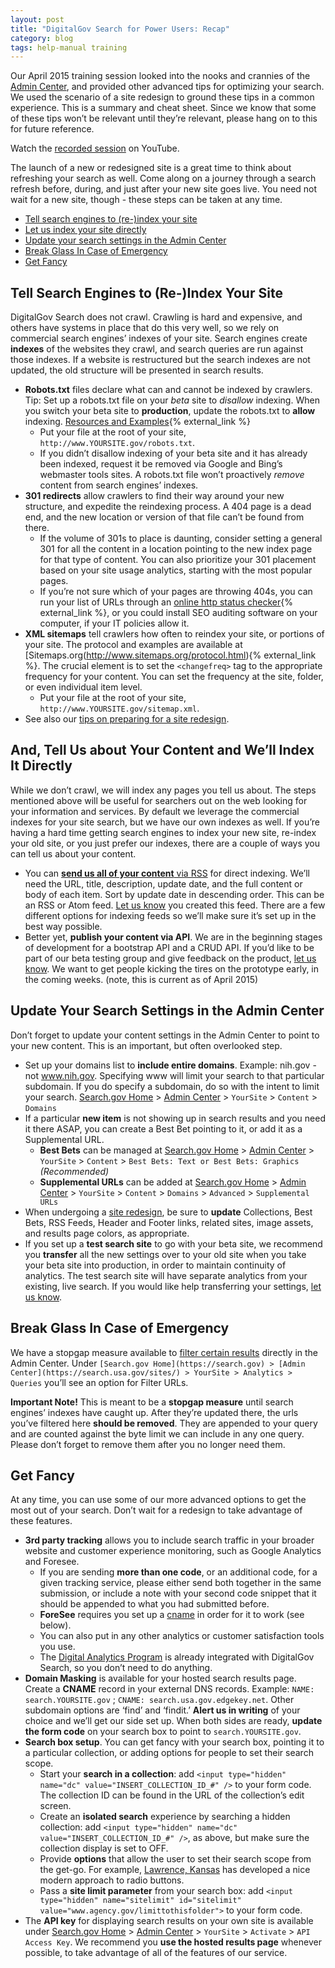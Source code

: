 ```yaml
---
layout: post
title: "DigitalGov Search for Power Users: Recap"
category: blog
tags: help-manual training
---
```


Our April 2015 training session looked into the nooks and crannies of the [Admin Center](https://search.usa.gov/sites/), and provided other advanced tips for optimizing your search. We used the scenario of a site redesign to ground these tips in a common experience. This is a summary and cheat sheet. Since we know that some of these tips won’t be relevant until they’re relevant, please hang on to this for future reference.

Watch the [recorded session](https://www.youtube.com/watch?v=Z1Eg9LhhFcY) on YouTube.

The launch of a new or redesigned site is a great time to think about refreshing your search as well. Come along on a journey through a search refresh before, during, and just after your new site goes live. You need not wait for a new site, though - these steps can be taken at any time.

* [Tell search engines to (re-)index your site](#commercial)
* [Let us index your site directly](#direct)
* [Update your search settings in the Admin Center](#ac)
* [Break Glass In Case of Emergency](#emergency)
* [Get Fancy](#fancy)

<a name="commercial"></a> 
## Tell Search Engines to (Re-)Index Your Site

DigitalGov Search does not crawl. Crawling is hard and expensive, and others have systems in place that do this very well, so we rely on commercial search engines’ indexes of your site. Search engines create **indexes** of the websites they crawl, and search queries are run against those indexes. If a website is restructured but the search indexes are not updated, the old structure will be presented in search results.

* **Robots.txt** files declare what can and cannot be indexed by crawlers. Tip: Set up a robots.txt file on your *beta* site to *disallow* indexing. When you switch your beta site to **production**, update the robots.txt to **allow** indexing. [Resources and Examples](https://www.google.com/search?q=robots.txt+example){% external_link %} 
  * Put your file at the root of your site, `http://www.YOURSITE.gov/robots.txt`.
  * If you didn’t disallow indexing of your beta site and it has already been indexed, request it be removed via Google and Bing’s webmaster tools sites. A robots.txt file won’t proactively *remove* content from search engines’ indexes. 
* **301 redirects** allow crawlers to find their way around your new structure, and expedite the reindexing process. A 404 page is a dead end, and the new location or version of that file can’t be found from there. 
  * If the volume of 301s to place is daunting, consider setting a general 301 for all the content in a location pointing to the new index page for that type of content. You can also prioritize your 301 placement based on your site usage analytics, starting with the most popular pages.
  * If you’re not sure which of your pages are throwing 404s, you can run your list of URLs through an [online http status checker](https://duckduckgo.com/?q=http+status+checker){% external_link %}, or you could install SEO auditing software on your computer, if your IT policies allow it.
* **XML sitemaps** tell crawlers how often to reindex your site, or portions of your site. The protocol and examples are available at [Sitemaps.org(http://www.sitemaps.org/protocol.html){% external_link %}. The crucial element is to set the `<changefreq>` tag to the appropriate frequency for your content. You can set the frequency at the site, folder, or even individual item level.
  * Put your file at the root of your site, `http://www.YOURSITE.gov/sitemap.xml`.
* See also our [tips on preparing for a site redesign](https://search.gov/manual/redesign.html).

<a name="direct"></a> 
## And, Tell Us about Your Content and We’ll Index It Directly

While we don’t crawl, we will index any pages you tell us about. The steps mentioned above will be useful for searchers out on the web looking for your information and services. By default we leverage the commercial indexes for your site search, but we have our own indexes as well.  If you’re having a hard time getting search engines to index your new site, re-index your old site, or you just prefer our indexes, there are a couple of ways you can tell us about your content.

* You can [**send us all of your content** via RSS](https://search.gov/manual/rss.html) for direct indexing. We’ll need the URL, title, description, update date, and the full content or body of each item. Sort by update date in descending order. This can be an RSS or Atom feed. [Let us know](mailto:search@support.digitalgov.gov) you created this feed. There are a few different options for indexing feeds so we’ll make sure it’s set up in the best way possible.
* Better yet, **publish your content via API**. We are in the beginning stages of development for a bootstrap API and a CRUD API. If you’d like to be part of our beta testing group and give feedback on the product, [let us know](mailto:search@support.digitalgov.gov). We want to get people kicking the tires on the prototype early, in the coming weeks. (note, this is current as of April 2015)

<a name="ac"></a>
## Update Your Search Settings in the Admin Center

Don’t forget to update your content settings in the Admin Center to point to your new content. This is an important, but often overlooked step.

* Set up your domains list to **include entire domains**. Example: nih.gov - not www.nih.gov. Specifying www will limit your search to that particular subdomain. If you do specify a subdomain, do so with the intent to limit your search. [Search.gov Home](/index.html) > [Admin Center](https://search.usa.gov/sites/) > `YourSite` > `Content` > `Domains`
* If a particular **new item** is not showing up in search results and you need it there ASAP, you can create a Best Bet pointing to it, or add it as a Supplemental URL.
  * **Best Bets** can be managed at [Search.gov Home](https://search.gov) > [Admin Center](https://search.usa.gov/sites/) > `YourSite` > `Content` > `Best Bets: Text or Best Bets: Graphics` *(Recommended)*
  * **Supplemental URLs** can be added at [Search.gov Home](https://search.gov) > [Admin Center](https://search.usa.gov/sites/) > `YourSite` > `Content` > `Domains` > `Advanced` > `Supplemental URLs`
* When undergoing a [site redesign](https://search.gov/manual/redesign.html), be sure to **update** Collections, Best Bets, RSS Feeds, Header and Footer links, related sites, image assets, and results page colors, as appropriate. 
* If you set up a **test search site** to go with your beta site, we recommend you **transfer** all the new settings over to your old site when you take your beta site into production, in order to maintain continuity of analytics. The test search site will have separate analytics from your existing, live search. If you would like help transferring your settings, [let us know](mailto:search@support.digitalgov.gov).

<a name="emergency"></a>
## Break Glass In Case of Emergency

We have a stopgap measure available to [filter certain results](https://search.gov/manual/domains-advanced.html) directly in the Admin Center. Under `[Search.gov Home](https://search.gov) > [Admin Center](https://search.usa.gov/sites/) > YourSite > Analytics > Queries` you’ll see an option for Filter URLs. 

**Important Note!** This is meant to be a **stopgap measure** until search engines’ indexes have caught up. After they’re updated there, the urls you’ve filtered here **should be removed**. They are appended to your query and are counted against the byte limit we can include in any one query. Please don’t forget to remove them after you no longer need them.

<a name="fancy"></a>
## Get Fancy

At any time, you can use some of our more advanced options to get the most out of your search. Don’t wait for a redesign to take advantage of these features.

* **3rd party tracking** allows you to include search traffic in your broader website and customer experience monitoring, such as Google Analytics and Foresee.
  * If you are sending **more than one code**, or an additional code, for a given tracking service, please either send both together in the same submission, or include a note with your second code snippet that it should be appended to what you had submitted before.
  * **ForeSee** requires you set up a [cname](https://search.gov/manual/cname.html) in order for it to work (see below). 
  * You can also put in any other analytics or customer satisfaction tools you use. 
  * The [Digital Analytics Program](http://www.digitalgov.gov/services/dap/) is already integrated with DigitalGov Search, so you don’t need to do anything.
* **Domain Masking** is available for your hosted search results page. Create a **CNAME** record in your external DNS records. Example: `NAME: search.YOURSITE.gov` ; `CNAME: search.usa.gov.edgekey.net`. Other subdomain options are ‘find’ and ‘findit.’ **Alert us in writing** of your choice and we’ll get our side set up. When both sides are ready, **update the form code** on your search box to point to `search.YOURSITE.gov`.
* **Search box setup**. You can get fancy with your search box, pointing it to a particular collection, or adding options for people to set their search scope.
  * Start your **search in a collection**: add `<input type="hidden" name="dc" value="INSERT_COLLECTION_ID_#" />` to your form code. The collection ID can be found in the URL of the collection’s edit screen.
  * Create an **isolated search** experience by searching a hidden collection: add `<input type="hidden" name="dc" value="INSERT_COLLECTION_ID_#" />`, as above, but make sure the collection display is set to OFF.
  * Provide **options** that allow the user to set their search scope from the get-go. For example, [Lawrence, Kansas](http://lawrenceks.org/) has developed a nice modern approach to radio buttons. 
  * Pass a **site limit parameter** from your search box: add `<input type="hidden" name="sitelimit" id="sitelimit" value="www.agency.gov/limittothisfolder">` to your form code.
* The **API key** for displaying search results on your own site is available under [Search.gov Home](https://search.gov) > [Admin Center](https://search.usa.gov/sites/) > `YourSite` > `Activate` > `API Access Key`. We recommend you **use the hosted results page** whenever possible, to take advantage of all of the features of our service.
